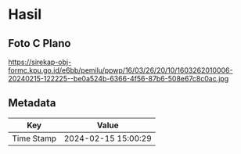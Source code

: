 # Hasil

## Foto C Plano

https://sirekap-obj-formc.kpu.go.id/e6bb/pemilu/ppwp/16/03/26/20/10/1603262010006-20240215-122225--be0a524b-6366-4f56-87b6-508e67c8c0ac.jpg


## Metadata

| Key        | Value               |
| ---------- | ------------------- |
| Time Stamp | 2024-02-15 15:00:29 |



